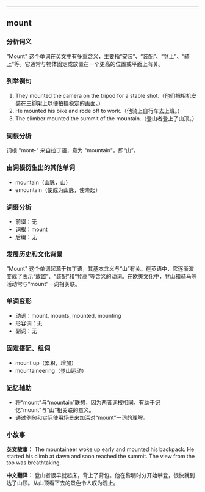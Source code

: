
---------------
## mount
### 分析词义
"Mount" 这个单词在英文中有多重含义，主要指“安装”、“装配”、“登上”、“骑上”等。它通常与物体固定或放置在一个更高的位置或平面上有关。

### 列举例句
1. They mounted the camera on the tripod for a stable shot.（他们把相机安装在三脚架上以便拍摄稳定的画面。）
2. He mounted his bike and rode off to work.（他骑上自行车去上班。）
3. The climber mounted the summit of the mountain.（登山者登上了山顶。）

### 词根分析
词根 "mont-" 来自拉丁语，意为 "mountain"，即“山”。

### 由词根衍生出的其他单词
- mountain（山脉，山）
- emountain（使成为山脉，使隆起）

### 词缀分析
- 前缀：无
- 词根：mount
- 后缀：无

### 发展历史和文化背景
"Mount" 这个单词起源于拉丁语，其基本含义与“山”有关。在英语中，它逐渐演变成了表示“放置”、“装配”和“登高”等含义的动词。在欧美文化中，登山和骑马等活动常与“mount”一词相关联。

### 单词变形
- 动词：mount, mounts, mounted, mounting
- 形容词：无
- 副词：无

### 固定搭配、组词
- mount up（累积，增加）
- mountaineering（登山运动）

### 记忆辅助
- 将“mount”与“mountain”联想，因为两者词根相同，有助于记忆“mount”与“山”相关联的意义。
- 通过例句和实际使用场景来加深对“mount”一词的理解。

### 小故事
**英文故事：**
The mountaineer woke up early and mounted his backpack. He started his climb at dawn and soon reached the summit. The view from the top was breathtaking.

**中文翻译：**
登山者很早就起床，背上了背包。他在黎明时分开始攀登，很快就到达了山顶。从山顶看下去的景色令人叹为观止。

